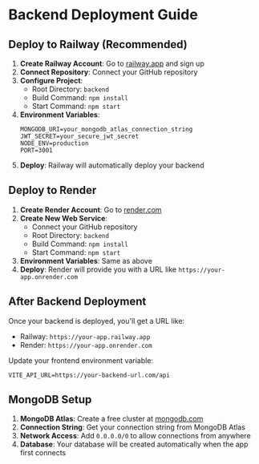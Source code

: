 # Backend Deployment Guide

## Deploy to Railway (Recommended)

1. **Create Railway Account**: Go to [railway.app](https://railway.app) and sign up
2. **Connect Repository**: Connect your GitHub repository
3. **Configure Project**:
   - Root Directory: `backend`
   - Build Command: `npm install`
   - Start Command: `npm start`
4. **Environment Variables**:
   ```
   MONGODB_URI=your_mongodb_atlas_connection_string
   JWT_SECRET=your_secure_jwt_secret
   NODE_ENV=production
   PORT=3001
   ```
5. **Deploy**: Railway will automatically deploy your backend

## Deploy to Render

1. **Create Render Account**: Go to [render.com](https://render.com)
2. **Create New Web Service**:
   - Connect your GitHub repository
   - Root Directory: `backend`
   - Build Command: `npm install`
   - Start Command: `npm start`
3. **Environment Variables**: Same as above
4. **Deploy**: Render will provide you with a URL like `https://your-app.onrender.com`

## After Backend Deployment

Once your backend is deployed, you'll get a URL like:
- Railway: `https://your-app.railway.app`
- Render: `https://your-app.onrender.com`

Update your frontend environment variable:
```
VITE_API_URL=https://your-backend-url.com/api
```

## MongoDB Setup

1. **MongoDB Atlas**: Create a free cluster at [mongodb.com](https://mongodb.com)
2. **Connection String**: Get your connection string from MongoDB Atlas
3. **Network Access**: Add `0.0.0.0/0` to allow connections from anywhere
4. **Database**: Your database will be created automatically when the app first connects 